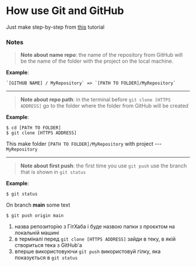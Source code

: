 # How use Git and GitHub

Just make step-by-step from [this](https://www.freecodecamp.org/news/a-beginners-guide-to-git-how-to-create-your-first-github-project-c3ff53f56861/) tutorial

### Notes

> **Note about name repo**: the name of the repository from GitHub will be the name of the folder with the project on the local machine.

**Example**: 

```
`[GITHUB NAME] / MyRepository` => `[PATH TO FOLDER]/MyRepository` 
```

---

> **Note about repo path**: in the terminal before `git clone [HTTPS ADDRESS]` go to the folder where the folder from GitHub will be created

**Example**: 

```
$ cd [PATH TO FOLDER]
$ git clone [HTTPS ADDRESS]
```

This make folder `[PATH TO FOLDER]/MyRepository`
with project --- `MyRepository`

---

> **Note about first push**: the first time you use `git push` use the branch that is shown in `git status`

**Example**: 

```
$ git status
```
On branch **main**
some text
```
$ git push origin main
```


1. назва репозиторію з ГітХаба і буде назвою папки з проєктом на локальній машині
2. в терміналі перед `git clone [HTTPS ADDRESS]` зайди в теку, в якій створиться тека з GitHub'а 
3. вперше використовуючи `git push` використовуй гілку, яка показується в `git status`

